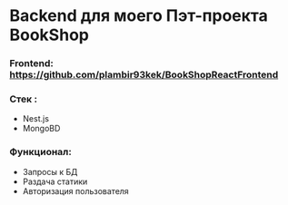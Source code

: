 # Backend для моего Пэт-проекта BookShop
### Frontend: https://github.com/plambir93kek/BookShopReactFrontend

### Стек :
* Nest.js
* MongoBD

### Функционал:
* Запросы к БД
* Раздача статики
* Авторизация пользователя
